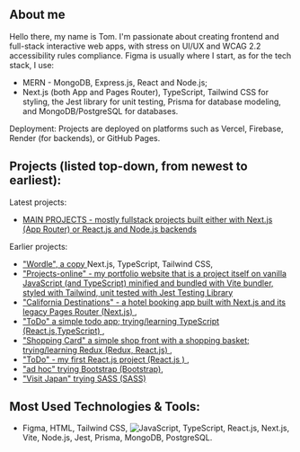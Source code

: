 ## About me
Hello there, my name is Tom. I'm passionate about creating frontend and full-stack interactive web apps, with stress on UI/UX and WCAG 2.2 accessibility rules compliance. Figma is usually where I start, as for the tech stack, I use:

 - MERN - MongoDB, Express.js, React and Node.js;
 - Next.js (both App and Pages Router), TypeScript, Tailwind CSS for styling, the Jest library for unit testing, Prisma for database modeling, and MongoDB/PostgreSQL for databases.
   
Deployment: Projects are deployed on platforms such as Vercel, Firebase, Render (for backends), or GitHub Pages.



## Projects (listed top-down, from newest to earliest):

Latest projects: 
- <a href="https://projects-online.vercel.app"   target="_blank"> MAIN PROJECTS - mostly fullstack projects built either with Next.js (App Router) or React.js and Node.js backends </a>

Earlier projects:
-  <a href="https://github.com/spatulatom/nextjs-wordle-new-york-times-game#readme" target="_blank"> "Wordle", a copy </a> Next.js, TypeScript, Tailwind CSS,
-  <a href="https://github.com/spatulatom/projects-online"> "Projects-online" - my portfolio website that is a project itself on vanilla JavaScript (and TypeScript) minified and bundled with Vite bundler, styled with Tailwind, unit tested with Jest Testing Library </a>
-  <a href="https://github.com/spatulatom/react-next-california-destinations#readme"> "California Destinations" - a hotel booking app built with Next.js and its legacy Pages Router (Next.js) </a>,
- <a href="https://github.com/spatulatom/todo-reactjs-typescript/tree/master#readme-top"> "ToDo" a simple todo app; trying/learning TypeScript (React.js,TypeScript) </a>,
-  <a href ="https://github.com/spatulatom/shopping-card-reactjs#readme"> "Shopping Card" a simple shop front with a shopping basket; trying/learning Redux (Redux, React.js) </a>,
-  <a href="https://github.com/spatulatom/todo-reactjs#readme"> "ToDo" - my first React.js project (React.js ) </a>,
-  <a href="https://github.com/spatulatom/bootstrap-demo-website#readme-top"> "ad hoc" trying Bootstrap (Bootstrap)</a>,
- <a href="https://github.com/spatulatom/sass-project#readme-top"> "Visit Japan" trying SASS (SASS)</a>



   


## Most Used Technologies & Tools:

- Figma, HTML, Tailwind CSS, ![JavaScript](https://img.shields.io/badge/-JavaScript-black?style=flat-square&logo=javascript), TypeScript, React.js, Next.js, Vite, Node.js, Jest, Prisma, MongoDB, PostgreSQL.



<!-- MARKDOWN LINKS & IMAGES -->


